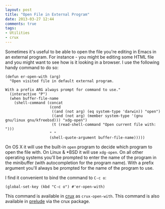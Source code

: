 ```yaml
---
layout: post
title: "Open File in External Program"
date: 2013-03-27 12:44
comments: true
tags:
- Utilities
- crux
---
```


Sometimes it's useful to be able to open the file you're editing in
Emacs in an external program. For instance - you might be editing
some HTML file and you might want to see how is it looking in a
browser. I use the following handy command to do so:

``` elisp
(defun er-open-with (arg)
  "Open visited file in default external program.

With a prefix ARG always prompt for command to use."
  (interactive "P")
  (when buffer-file-name
    (shell-command (concat
                    (cond
                     ((and (not arg) (eq system-type 'darwin)) "open")
                     ((and (not arg) (member system-type '(gnu gnu/linux gnu/kfreebsd))) "xdg-open")
                     (t (read-shell-command "Open current file with: ")))
                    " "
                    (shell-quote-argument buffer-file-name)))))
```

On OS X it will use the built-in `open` program to decide which program
to open the file with. On Linux & *BSD it will use `xdg-open`. On all
other operating systems you'll be prompted to enter the name of the
program in the minibuffer (with autocompletion for the program name).
With a prefix argument you'll always be prompted for the name of the program to use.

I find it convenient to bind the command to `C-c o`:

``` elisp
(global-set-key (kbd "C-c o") #'er-open-with)
```

This command is available in [crux](https://github.com/bbatsov/crux) as
`crux-open-with`. This command is also available in
[prelude](https://github.com/bbatsov/prelude) via the crux package.
